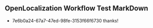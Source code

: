 ## OpenLocalization Workflow Test MarkDown
* 7e6b0a24-67a7-47ed-98fe-3153f66f6730 thanks!

<!--HONumber=Nov16_HO2-->


